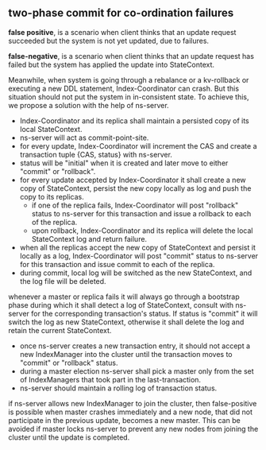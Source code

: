 ## two-phase commit for co-ordination failures

**false positive**, is a scenario when client thinks that an update request
succeeded but the system is not yet updated, due to failures.

**false-negative**, is a scenario when client thinks that an update request has
failed but the system has applied the update into StateContext.

Meanwhile, when system is going through a rebalance or a kv-rollback or
executing a new DDL statement, Index-Coordinator can crash. But this situation
should not put the system in in-consistent state. To achieve this, we propose a
solution with the help of ns-server.

* Index-Coordinator and its replica shall maintain a persisted copy of its
  local StateContext.
* ns-server will act as commit-point-site.
* for every update, Index-Coordinator will increment the CAS and create a
  transaction tuple {CAS, status} with ns-server.
* status will be "initial" when it is created and later move to either "commit"
  or "rollback".
* for every update accepted by Index-Coordinator it shall create a new copy of
  StateContext, persist the new copy locally as log and push the copy to its
  replicas.
  * if one of the replica fails, Index-Coordinator will post "rollback" status
    to ns-server for this transaction and issue a rollback to each of the
    replica.
  * upon rollback, Index-Coordinator and its replica will delete the local
    StateContext log and return failure.
* when all the replicas accept the new copy of StateContext and persist it
  locally as a log, Index-Coordinator will post "commit" status to
  ns-server for this transaction and issue commit to each of the replica.
* during commit, local log will be switched as the new StateContext, and the
  log file will be deleted.

whenever a master or replica fails it will always go through a bootstrap phase
during which it shall detect a log of StateContext, consult with ns-server
for the corresponding transaction's status. If status is "commit" it will switch
the log as new StateContext, otherwise it shall delete the log and retain the
current StateContext.

* once ns-server creates a new transaction entry, it should not accept a new
  IndexManager into the cluster until the transaction moves to "commit" or
  "rollback" status.
* during a master election ns-server shall pick a master only from the set of
  IndexManagers that took part in the last-transaction.
* ns-server should maintain a rolling log of transaction status.

if ns-server allows new IndexManager to join the cluster, then false-positive is
possible when master crashes immediately and a new node, that did not
participate in the previous update, becomes a new master. This can be avoided
if master locks ns-server to prevent any new nodes from joining the cluster
until the update is completed.
